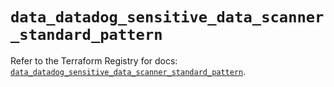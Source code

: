 # `data_datadog_sensitive_data_scanner_standard_pattern`

Refer to the Terraform Registry for docs: [`data_datadog_sensitive_data_scanner_standard_pattern`](https://registry.terraform.io/providers/datadog/datadog/3.44.0/docs/data-sources/sensitive_data_scanner_standard_pattern).
